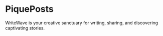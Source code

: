 # PiquePosts
WriteWave is your creative sanctuary for writing, sharing, and discovering captivating stories.
